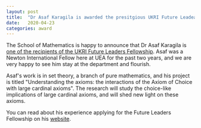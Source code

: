 ```yaml
---
layout: post
title:  "Dr Asaf Karagila is awarded the presitgious UKRI Future Leadears Fellowship"
date:   2020-04-23
categories: award
---
```


The School of Mathematics is happy to announce that Dr Asaf Karagila is [one of the recipients of the UKRI Future Leaders Fellowship](https://www.ukri.org/news/future-leaders-backed-through-flagship-fellowships/). Asaf was a Newton International Fellow here at UEA for the past two years, and we are very happy to see him stay at the department and flourish.

Asaf's work is in set theory, a branch of pure mathematics, and his project is titled "Understanding the axioms: the interactions of the Axiom of Choice with large cardinal axioms". The research will study the choice-like implications of large cardinal axioms, and will shed new light on these axioms.

You can read about his experience applying for the Future Leaders Fellowship on his [website](http://karagila.org/2020/future-leaders-fellowship/).

